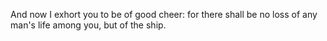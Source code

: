 And now I exhort you to be of good cheer: for there shall be no loss of any man's life among you, but of the ship.
